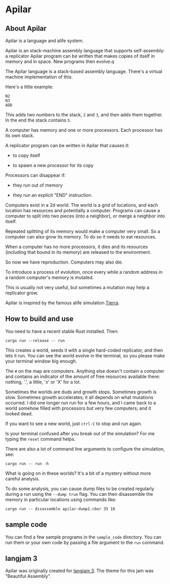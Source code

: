 # Apilar

## About Apilar

Apilar is a language and alife system.

Apilar is an stack-machine assembly language that supports self-assembly: a
replicator Apilar program can be written that makes copies of itself in memory
and in space. New programs then evolve.q

The Apilar language is a stack-based assembly language. There's a virtual
machine implementation of this.

Here's a little example:

```
N2
N3
ADD
```

This adds two numbers to the stack, `2` and `3`, and then adds them together.
In the end the stack contains `5`.

A computer has memory and one or more processors. Each processor has its own
stack.

A replicator program can be written in Apilar that causes it:

- to copy itself

- to spawn a new processor for its copy

Processors can disappear if:

- they run out of memory

- they run an explicit "END" instruction.

Computers exist in a 2d world. The world is a grid of locations, and each
location has resources and potentially a computer. Programs can cause a
computer to split into two pieces (into a neighbor), or merge a neighbor into
itself.

Repeated splitting of its memory would make a computer very small. So a
computer can also grow its memory. To do so it needs to eat resources.

When a computer has no more processors, it dies and its resources (including
that bound in its memory) are released to the environment.

So now we have reproduction. Computers may also die.

To introduce a process of evolution, once every while a random address in a
random computer's memory is mutated.

This is usually not very useful, but sometimes a mutation may help a replicator
grow.

Apilar is inspired by the famous alife simulation
[Tierra](<https://en.wikipedia.org/wiki/Tierra_(computer_simulation)>).

## How to build and use

You need to have a recent stable Rust installed. Then:

```
cargo run --release -- run
```

This creates a world, seeds it with a single hard-coded replicator, and then
lets it run. You can see the world evolve in the terminal, so you please make
your terminal window big enough.

The `#` on the map are computers. Anything else doesn't contain a computer
and contains an indicator of the amount of free resources available there:
nothing, '.', a little, 'x' or 'X' for a lot.

Sometimes the worlds are duds and growth stops. Sometimes growth is slow.
Sometimes growth accelerates; it all depends on what mutations occurred. I did
one longer run run for a few hours, and I came back to a world somehow filled
with processors but very few computers; and it looked dead.

If you want to see a new world, just `ctrl-C` to stop and run again.

Is your terminal confused after you break out of the simulation? For me typing
the `reset` command helps.

There are also a lot of command line arguments to configure the simulation, see:

```
cargo run -- run -h
```

What is going on in these worlds? It's a bit of a mystery without more careful
analysis.

To do some analysis, you can cause dump files to be created regularly during a
run using the `--dump true` flag. You can then disassemble the memory in
particular locations using commands like:

```
cargo run -- disassemble apilar-dump2.cbor 35 10
```

## sample code

You can find a few sample programs in the `sample_code` directory. You can run
them or your own code by passing a file argument to the `run` command.

## langjam 3

Apilar was originally created for [langjam
3](https://github.com/langjam/jam0003). The theme for this jam was "Beautiful
Assembly".
